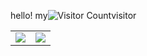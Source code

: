 hello! my![Visitor Count](https://profile-counter.glitch.me/limbo-t/count.svg)visitor

<table><tr>
<td><img src=https://github-readme-stats.vercel.app/api?username=limbo-t&show_icons=true&theme=tokyonight border=0></td>
<td><img src=https://github-readme-stats.vercel.app/api/top-langs/?username=limbo-t border=0></td>
</tr></table>
